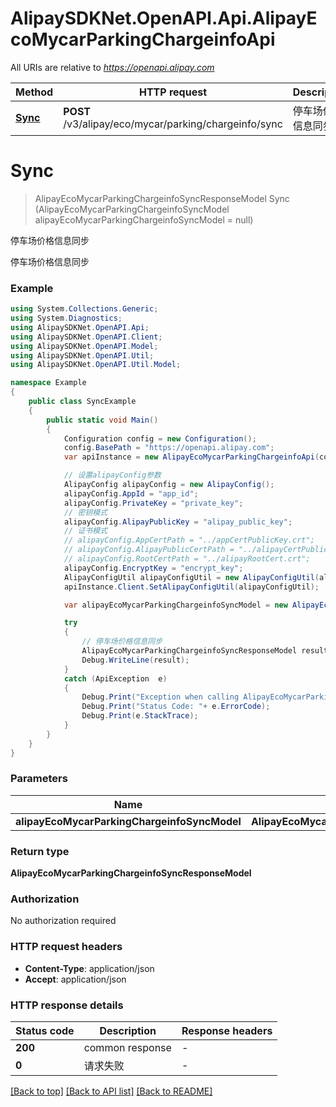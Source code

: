 # AlipaySDKNet.OpenAPI.Api.AlipayEcoMycarParkingChargeinfoApi

All URIs are relative to *https://openapi.alipay.com*

Method | HTTP request | Description
------------- | ------------- | -------------
[**Sync**](AlipayEcoMycarParkingChargeinfoApi.md#sync) | **POST** /v3/alipay/eco/mycar/parking/chargeinfo/sync | 停车场价格信息同步


<a name="sync"></a>
# **Sync**
> AlipayEcoMycarParkingChargeinfoSyncResponseModel Sync (AlipayEcoMycarParkingChargeinfoSyncModel alipayEcoMycarParkingChargeinfoSyncModel = null)

停车场价格信息同步

停车场价格信息同步

### Example
```csharp
using System.Collections.Generic;
using System.Diagnostics;
using AlipaySDKNet.OpenAPI.Api;
using AlipaySDKNet.OpenAPI.Client;
using AlipaySDKNet.OpenAPI.Model;
using AlipaySDKNet.OpenAPI.Util;
using AlipaySDKNet.OpenAPI.Util.Model;

namespace Example
{
    public class SyncExample
    {
        public static void Main()
        {
            Configuration config = new Configuration();
            config.BasePath = "https://openapi.alipay.com";
            var apiInstance = new AlipayEcoMycarParkingChargeinfoApi(config);

            // 设置alipayConfig参数
            AlipayConfig alipayConfig = new AlipayConfig();
            alipayConfig.AppId = "app_id";
            alipayConfig.PrivateKey = "private_key";
            // 密钥模式
            alipayConfig.AlipayPublicKey = "alipay_public_key";
            // 证书模式
            // alipayConfig.AppCertPath = "../appCertPublicKey.crt";
            // alipayConfig.AlipayPublicCertPath = "../alipayCertPublicKey_RSA2.crt";
            // alipayConfig.RootCertPath = "../alipayRootCert.crt";
            alipayConfig.EncryptKey = "encrypt_key";
            AlipayConfigUtil alipayConfigUtil = new AlipayConfigUtil(alipayConfig);
            apiInstance.Client.SetAlipayConfigUtil(alipayConfigUtil);

            var alipayEcoMycarParkingChargeinfoSyncModel = new AlipayEcoMycarParkingChargeinfoSyncModel(); // AlipayEcoMycarParkingChargeinfoSyncModel |  (optional) 

            try
            {
                // 停车场价格信息同步
                AlipayEcoMycarParkingChargeinfoSyncResponseModel result = apiInstance.Sync(alipayEcoMycarParkingChargeinfoSyncModel);
                Debug.WriteLine(result);
            }
            catch (ApiException  e)
            {
                Debug.Print("Exception when calling AlipayEcoMycarParkingChargeinfoApi.Sync: " + e.Message );
                Debug.Print("Status Code: "+ e.ErrorCode);
                Debug.Print(e.StackTrace);
            }
        }
    }
}
```

### Parameters

Name | Type | Description  | Notes
------------- | ------------- | ------------- | -------------
 **alipayEcoMycarParkingChargeinfoSyncModel** | **AlipayEcoMycarParkingChargeinfoSyncModel**|  | [optional] 

### Return type

**AlipayEcoMycarParkingChargeinfoSyncResponseModel**

### Authorization

No authorization required

### HTTP request headers

 - **Content-Type**: application/json
 - **Accept**: application/json


### HTTP response details
| Status code | Description | Response headers |
|-------------|-------------|------------------|
| **200** | common response |  -  |
| **0** | 请求失败 |  -  |

[[Back to top]](#) [[Back to API list]](../README.md#documentation-for-api-endpoints) [[Back to README]](../README.md)

